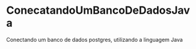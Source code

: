 # ConecatandoUmBancoDeDadosJava
Conectando um banco de dados postgres, utilizando a linguagem Java 
